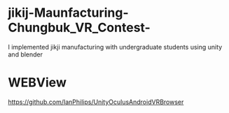 # jikij-Maunfacturing-Chungbuk_VR_Contest-
I implemented jikji manufacturing with undergraduate students using unity and blender



# WEBView
https://github.com/IanPhilips/UnityOculusAndroidVRBrowser

